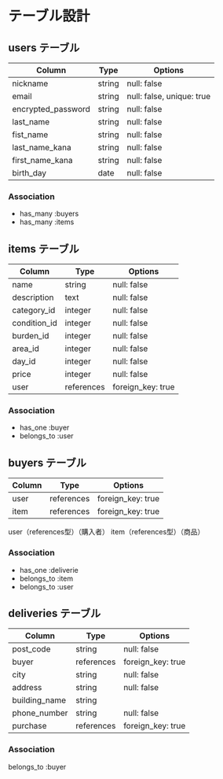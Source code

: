 # テーブル設計


## users テーブル
|     Column        |    Type   |           Options           |
| ----------------- | --------- | --------------------------- |
| nickname          | string    | null: false                 |
| email             | string    | null: false, unique: true   |
| encrypted_password| string    | null: false                 |
| last_name         | string    | null: false                 |
| fist_name         | string    | null: false                 |
| last_name_kana    | string    | null: false                 |
| first_name_kana   | string    | null: false                 |
| birth_day         | date      | null: false                 |
 
### Association
- has_many :buyers
- has_many :items

## items テーブル

|    Column      |    Type     |      Options       |
| -------------- | ----------- | ------------------ |
| name           | string      | null: false        |
| description    | text        | null: false        |  
| category_id    | integer     | null: false        |
| condition_id   | integer     | null: false        |
| burden_id      | integer     | null: false        |
| area_id        | integer     | null: false        |
| day_id         | integer     | null: false        |
| price          | integer     | null: false        |
| user           | references  | foreign_key: true  |

### Association
- has_one :buyer
- belongs_to :user


## buyers テーブル
|    Column      |    Type     |      Options       |
| -------------- | ----------  | ------------------ |
| user           | references  | foreign_key: true  |
| item           | references  | foreign_key: true  |

user（references型）（購入者）
item（references型）（商品）

### Association

- has_one :deliverie
- belongs_to :item
- belongs_to :user




## deliveries テーブル
|    Column      |    Type     |      Options       |
| -------------- | ----------- | ------------------ |
| post_code      | string      | null: false        |
| buyer | references | foreign_key: true |
| city           | string      | null: false        |
| address        | string      | null: false        |    
| building_name  | string      |                    |
| phone_number   | string      | null: false        |
| purchase       | references  | foreign_key: true  |

### Association
belongs_to :buyer

